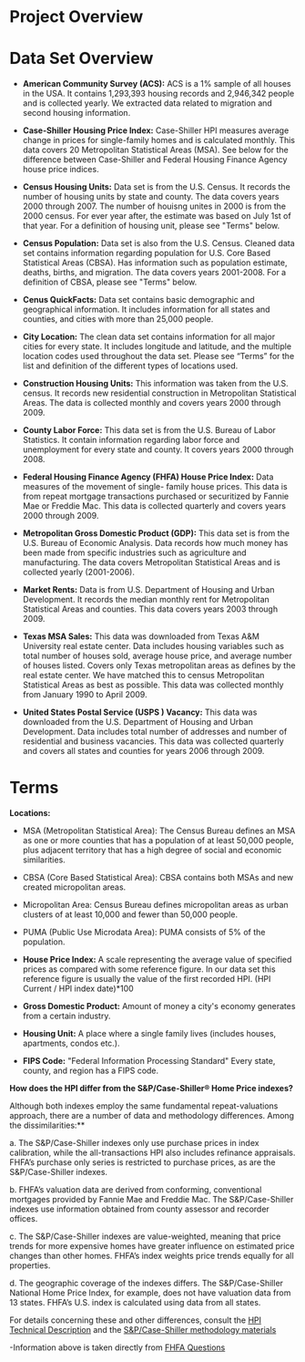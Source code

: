 Project Overview
==================





Data Set Overview
======================

* **American Community Survey (ACS):** ACS is a 1% sample of all houses in the USA. It contains 1,293,393 housing records and 2,946,342 people and is collected yearly. We extracted data related to migration and second  housing information.  

* **Case-Shiller Housing Price Index:** Case-Shiller HPI measures average change in prices for single-family homes and is calculated monthly. This data covers 20 Metropolitan Statistical Areas (MSA). See below for the difference between Case-Shiller and Federal Housing Finance Agency house price indices.  

* **Census Housing Units:** Data set is from the U.S. Census. It records the number of housing units by state and county. The data covers years 2000 through 2007. The number of houisng unites in 2000 is from the 2000 census. For ever year after, the estimate was based on July 1st of that year. For a definition of housing unit, please see "Terms" below.  

* **Census Population:** Data set is also from the U.S. Census. Cleaned data set contains information regarding population for U.S. Core Based Statistical Areas (CBSA). Has information such as population estimate, deaths, births, and migration. The data covers years 2001-2008. For a definition of CBSA, please see "Terms" below.  

* **Cenus QuickFacts:** Data set contains basic demographic and geographical information. It includes information for all states and counties, and cities with more than 25,000 people.  

* **City Location:** The clean data set contains information for all major cities for every state. It includes longitude and latitude, and the multiple location codes used throughout the data set. Please see “Terms” for the list and definition of the different types of locations used.  

* **Construction Housing Units:** This information was taken from the U.S. census. It records new residential construction in Metropolitan Statistical Areas. The data is collected monthly and covers years 2000 through 2009.  

* **County Labor Force:** This data set is from the U.S. Bureau of Labor Statistics. It contain information regarding labor force and unemployment for every state and county. It covers years 2000 through 2008.  

* **Federal Housing Finance Agency (FHFA) House Price Index:** Data measures of the movement of single- family house prices. This data is from repeat mortgage transactions purchased or securitized by Fannie Mae or Freddie Mac. This data is collected quarterly and covers years 2000 through 2009.  

* **Metropolitan Gross Domestic Product (GDP):** This data set is from the U.S. Bureau of Economic Analysis. Data records how much money has been made from specific industries such as agriculture and manufacturing. The data covers Metropolitan Statistical Areas and is collected yearly (2001-2006).  

* **Market Rents:** Data is from U.S. Department of Housing and Urban Development. It records the median monthly rent for Metropolitan Statistical Areas and counties.  This data covers years 2003 through 2009.  

* **Texas MSA Sales:** This data was downloaded from Texas A&M University real estate center. Data includes housing variables such as total number of houses sold, average house price, and average number of houses listed. Covers only Texas metropolitan areas as defines by the real estate center. We have matched this to census Metropolitan Statistical Areas as best as possible. This data was collected monthly from January 1990 to April 2009.  

* **United States Postal Service (USPS ) Vacancy:** This data was downloaded from the U.S. Department of Housing and Urban Development. Data includes total number of addresses and number of residential and business vacancies. This data was collected quarterly and covers all states and counties for years 2006 through 2009.  

Terms
======================

**Locations:**

* MSA (Metropolitan Statistical Area): The Census Bureau defines an MSA as one or more counties that has a population of at least 50,000 people, plus adjacent territory that has a high degree of social and economic similarities.
* CBSA (Core Based Statistical Area): CBSA contains both MSAs and new created micropolitan areas.
* Micropolitan Area: Census Bureau defines micropolitan areas as urban clusters of at least 10,000 and fewer than 50,000 people.
* PUMA (Public Use Microdata Area): PUMA consists of 5% of the population.

* **House Price Index:** A scale representing the average value of specified prices as compared with some reference figure. In our data set this reference figure is usually the value of the first recorded HPI. (HPI Current / HPI index date)*100  

* **Gross Domestic Product:** Amount of money a city's economy generates from a certain industry.  

* **Housing Unit:** A place where a single family lives (includes houses, apartments, condos etc.).  

* **FIPS Code:** "Federal Information Processing Standard" Every state, county, and region has a FIPS code.  


**How does the HPI differ from the S&P/Case-Shiller® Home Price indexes?**

Although both indexes employ the same fundamental repeat-valuations approach, there are a number of data and methodology differences. Among the dissimilarities:**

a. The S&P/Case-Shiller indexes only use purchase prices in index calibration, while the all-transactions HPI also includes refinance appraisals. FHFA’s purchase only series is restricted to purchase prices, as are the S&P/Case-Shiller indexes.

b. FHFA’s valuation data are derived from conforming, conventional mortgages provided by Fannie Mae and Freddie Mac. The S&P/Case-Shiller indexes use information obtained from county assessor and recorder offices.

c. The S&P/Case-Shiller indexes are value-weighted, meaning that price trends for more expensive homes have greater influence on estimated price changes than other homes. FHFA’s index weights price trends equally for all properties.

d. The geographic coverage of the indexes differs. The S&P/Case-Shiller National Home Price Index, for example, does not have valuation data from 13 states. FHFA’s U.S. index is calculated using data from all states.

For details concerning these and other differences, consult the [HPI Technical Description](http:**//www.fhfa.gov/webfiles/896/hpi_tech.pdf) and the [S&P/Case-Shiller methodology materials](http:**//www.macromarkets.com/csi_housing/documents/tech_discussion.pdf)

-Information above is taken directly from [FHFA Questions](http:**//www.fhfa.gov/Default.aspx?Page=196)


